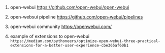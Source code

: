 1. open-webui
https://github.com/open-webui/open-webui

2. open-websui pipeline
https://github.com/open-webui/pipelines

3. open-webui community
https://openwebui.com/

4. example of extensions to open-webui 
```https://medium.com/pythoneers/optimize-open-webui-three-practical-extensions-for-a-better-user-experience-cbe365af60b1```
